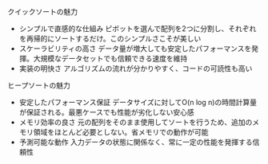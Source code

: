クイックソートの魅力

- シンプルで直感的な仕組み
  ピボットを選んで配列を2つに分割し、それぞれを再帰的にソートするだけ。このシンプルさこそが美しい
- スケーラビリティの高さ
  データ量が増大しても安定したパフォーマンスを発揮。大規模なデータセットでも信頼できる速度を維持
- 実装の明快さ
  アルゴリズムの流れが分かりやすく、コードの可読性も高い

ヒープソートの魅力

- 安定したパフォーマンス保証
  データサイズに対してO(n log n)の時間計算量が保証される。最悪ケースでも性能が劣化しない安心感
- メモリ効率の良さ
  元の配列をそのまま使用してソートを行うため、追加のメモリ領域をほとんど必要としない。省メモリでの動作が可能
- 予測可能な動作
  入力データの状態に関係なく、常に一定の性能を発揮する信頼性